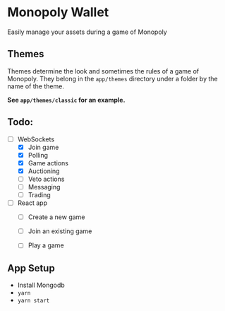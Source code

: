 Monopoly Wallet
===============

Easily manage your assets during a game of Monopoly


Themes
------

Themes determine the look and sometimes the rules of a game of Monopoly. They
belong in the `app/themes` directory under a folder by the name of the theme.

**See `app/themes/classic` for an example.**


Todo:
-----

- [ ] WebSockets
  - [X] Join game
  - [X] Polling
  - [X] Game actions
  - [X] Auctioning
  - [ ] Veto actions
  - [ ] Messaging
  - [ ] Trading
- [ ] React app
  - [ ] Create a new game
  - [ ] Join an existing game
  - [ ] Play a game


App Setup
---------

- Install Mongodb
- `yarn`
- `yarn start`

